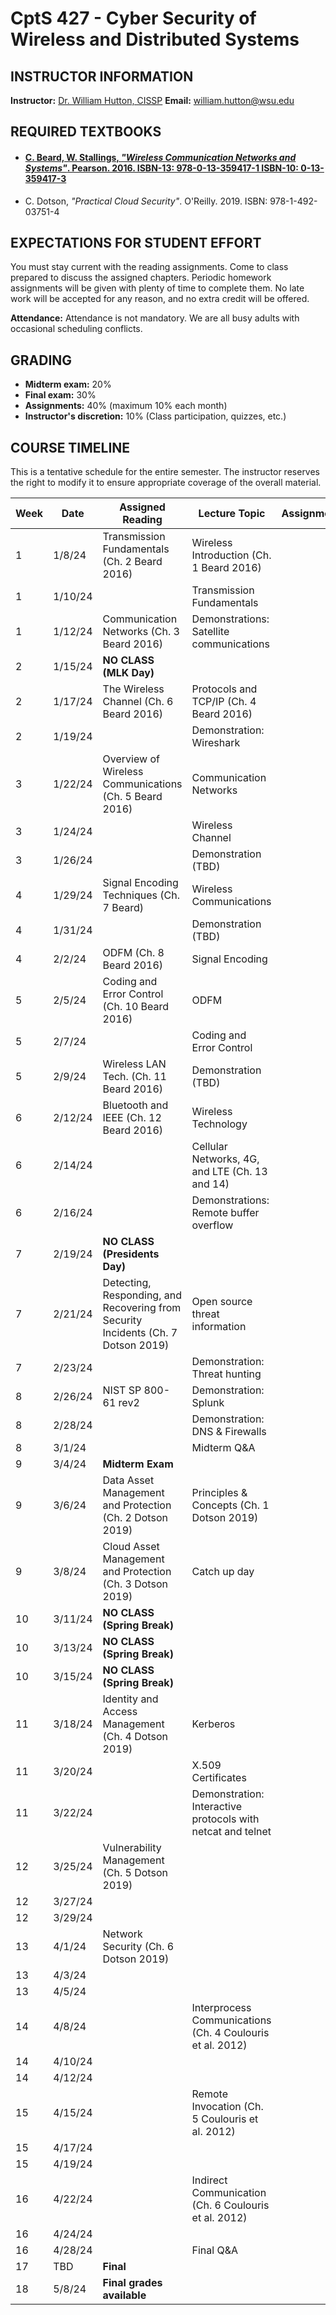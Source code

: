 # CptS 427 - Cyber Security of Wireless and Distributed Systems

## INSTRUCTOR INFORMATION

**Instructor:** [Dr. William Hutton, CISSP](https://www.linkedin.com/in/william-hutton-03665393/)
**Email:** [william.hutton@wsu.edu](mailto:william.hutton@wsu.edu)  


## REQUIRED TEXTBOOKS

- #### [C. Beard, W. Stallings, *"Wireless Communication Networks and Systems"*. Pearson. 2016. ISBN-13: 978-0-13-359417-1 ISBN-10: 0-13-359417-3](https://github.com/MarkShinozaki/CPTS427-CyberSecurityOfWireless-DistributedSystems/blob/Textbook/Cory%20Beard%2C%20William%20Stallings%20-%20Wireless%20Communication%20Networks%20and%20Systems-Pearson%20(2015).pdf)
- C. Dotson, *"Practical Cloud Security"*. O'Reilly. 2019. ISBN: 978-1-492-03751-4

## EXPECTATIONS FOR STUDENT EFFORT

You must stay current with the reading assignments. Come to class prepared to discuss the assigned chapters. Periodic homework assignments will be given with plenty of time to complete them. No late work will be accepted for any reason, and no extra credit will be offered.

**Attendance:** Attendance is not mandatory. We are all busy adults with occasional scheduling conflicts.

## GRADING

- **Midterm exam:** 20%
- **Final exam:** 30%
- **Assignments:** 40% (maximum 10% each month)
- **Instructor's discretion:** 10% (Class participation, quizzes, etc.)

## COURSE TIMELINE

This is a tentative schedule for the entire semester. The instructor reserves the right to modify it to ensure appropriate coverage of the overall material.

| **Week** | **Date**  | **Assigned Reading** | **Lecture Topic** | **Assignment** |
|----------|-----------|----------------------|-------------------|----------------|
| 1        | 1/8/24    | Transmission Fundamentals (Ch. 2 Beard 2016) | Wireless Introduction (Ch. 1 Beard 2016) | |
| 1        | 1/10/24   | | Transmission Fundamentals | |
| 1        | 1/12/24   | Communication Networks (Ch. 3 Beard 2016) | Demonstrations: Satellite communications | |
| 2        | 1/15/24   | **NO CLASS (MLK Day)** | | |
| 2        | 1/17/24   | The Wireless Channel (Ch. 6 Beard 2016) | Protocols and TCP/IP (Ch. 4 Beard 2016) | |
| 2        | 1/19/24   | | Demonstration: Wireshark | |
| 3        | 1/22/24   | Overview of Wireless Communications (Ch. 5 Beard 2016) | Communication Networks | |
| 3        | 1/24/24   | | Wireless Channel | |
| 3        | 1/26/24   | | Demonstration (TBD) | |
| 4        | 1/29/24   | Signal Encoding Techniques (Ch. 7 Beard) | Wireless Communications | |
| 4        | 1/31/24   | | Demonstration (TBD) | |
| 4        | 2/2/24    | ODFM (Ch. 8 Beard 2016) | Signal Encoding | |
| 5        | 2/5/24    | Coding and Error Control (Ch. 10 Beard 2016) | ODFM | |
| 5        | 2/7/24    | | Coding and Error Control | |
| 5        | 2/9/24    | Wireless LAN Tech. (Ch. 11 Beard 2016) | Demonstration (TBD) | |
| 6        | 2/12/24   | Bluetooth and IEEE (Ch. 12 Beard 2016) | Wireless Technology | |
| 6        | 2/14/24   | | Cellular Networks, 4G, and LTE (Ch. 13 and 14) | |
| 6        | 2/16/24   | | Demonstrations: Remote buffer overflow | |
| 7        | 2/19/24   | **NO CLASS (Presidents Day)** | | |
| 7        | 2/21/24   | Detecting, Responding, and Recovering from Security Incidents (Ch. 7 Dotson 2019) | Open source threat information | |
| 7        | 2/23/24   | | Demonstration: Threat hunting | |
| 8        | 2/26/24   | NIST SP 800-61 rev2 | Demonstration: Splunk | |
| 8        | 2/28/24   | | Demonstration: DNS & Firewalls | |
| 8        | 3/1/24    | | Midterm Q&A | |
| 9        | 3/4/24    | **Midterm Exam** | | |
| 9        | 3/6/24    | Data Asset Management and Protection (Ch. 2 Dotson 2019) | Principles & Concepts (Ch. 1 Dotson 2019) | |
| 9        | 3/8/24    | Cloud Asset Management and Protection (Ch. 3 Dotson 2019) | Catch up day | |
| 10       | 3/11/24   | **NO CLASS (Spring Break)** | | |
| 10       | 3/13/24   | **NO CLASS (Spring Break)** | | |
| 10       | 3/15/24   | **NO CLASS (Spring Break)** | | |
| 11       | 3/18/24   | Identity and Access Management (Ch. 4 Dotson 2019) | Kerberos | |
| 11       | 3/20/24   | | X.509 Certificates | |
| 11       | 3/22/24   | | Demonstration: Interactive protocols with netcat and telnet | |
| 12       | 3/25/24   | Vulnerability Management (Ch. 5 Dotson 2019) | | |
| 12       | 3/27/24   | | | |
| 12       | 3/29/24   | | | |
| 13       | 4/1/24    | Network Security (Ch. 6 Dotson 2019) | | |
| 13       | 4/3/24    | | | |
| 13       | 4/5/24    | | | |
| 14       | 4/8/24    | | Interprocess Communications (Ch. 4 Coulouris et al. 2012) | |
| 14       | 4/10/24   | | | |
| 14       | 4/12/24   | | | |
| 15       | 4/15/24   | | Remote Invocation (Ch. 5 Coulouris et al. 2012) | |
| 15       | 4/17/24   | | | |
| 15       | 4/19/24   | | | |
| 16       | 4/22/24   | | Indirect Communication (Ch. 6 Coulouris et al. 2012) | |
| 16       | 4/24/24   | | | |
| 16       | 4/28/24   | | Final Q&A | |
| 17       | TBD       | **Final** | | |
| 18       | 5/8/24    | **Final grades available** | | |
